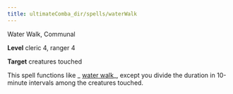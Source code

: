 ```yaml
---
title: ultimateComba_dir/spells/waterWalk
---
```

Water Walk, Communal

**Level** cleric 4, ranger 4

**Target** creatures touched

This spell functions like _ [water walk](spell_dir/waterWalk#_water-walk)_, except you divide the duration in 10-minute intervals among the creatures touched.

